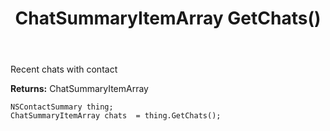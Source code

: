 ﻿---
uid: crmscript_ref_NSContactSummary_GetChats
title: ChatSummaryItemArray GetChats()
intellisense: NSContactSummary.GetChats
keywords: NSContactSummary, GetChats
so.topic: reference
---

Recent chats with contact

**Returns:** ChatSummaryItemArray


```crmscript
NSContactSummary thing;
ChatSummaryItemArray chats  = thing.GetChats();
```


